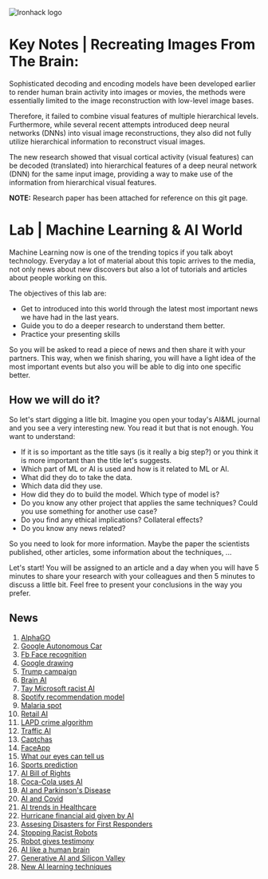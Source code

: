 ![Ironhack logo](https://i.imgur.com/1QgrNNw.png)

# Key Notes | Recreating Images From The Brain:

Sophisticated decoding and encoding models have been developed earlier to render human brain activity into images or movies, the methods were essentially limited to the image reconstruction with low-level image bases.

Therefore, it failed to combine visual features of multiple hierarchical levels. Furthermore, while several recent attempts introduced deep neural networks (DNNs) into visual image reconstructions, they also did not fully utilize hierarchical information to reconstruct visual images.

The new research showed that visual cortical activity (visual features) can be decoded (translated) into hierarchical features of a deep neural network (DNN) for the same input image, providing a way to make use of the information from hierarchical visual features.

**NOTE:** Research paper has been attached for reference on this git page.

# Lab | Machine Learning & AI World
Machine Learning now is one of the trending topics if you talk aboyt technology. Everyday a lot of material about this topic arrives to the media, not only news about new discovers but also a lot of tutorials and articles about people working on this.

The objectives of this lab are:
* Get to introduced into this world through the latest most important news we have had in the last years.
* Guide you to do a deeper research to understand them better.
* Practice your presenting skills

So you will be asked to read a piece of news and then share it with your partners. This way, when we finish sharing, you will have a light idea of the most important events but also you will be able to dig into one specific better.

## How we will do it?

So let's start digging a litle bit. Imagine you open your today's AI&ML journal and you see a very interesting new. You read it but that is not enough. You want to understand:
* If it is so important as the title says (is it really a big step?) or you think it is more important than the title let's suggests.
* Which part of ML or AI is used and how is it related to ML or AI.
* What did they do to take the data.
* Which data did they use.
* How did they do to build the model. Which type of model is?
* Do you know any other project that applies the same techniques? Could you use something for another use case?
* Do you find any ethical implications? Collateral effects?
* Do you know any news related?

So you need to look for more information. Maybe the paper the scientists published, other articles, some information about the techniques, ...

Let's start! You will be assigned to an article and a day when you will have 5 minutes to share your research with your colleagues and then 5 minutes to discuss a little bit. Feel free to present your conclusions in the way you prefer.

## News 
1. [AlphaGO](https://www.blog.google/technology/ai/alphago-machine-learning-game-go/)
2. [Google Autonomous Car](https://www.iflscience.com/technology/google-has-developed-self-driving-car/)
3. [Fb Face recognition](https://gizmodo.com/facebooks-new-face-recognition-features-what-we-do-an-1823359911)
4. [Google drawing](https://www.theverge.com/2017/4/11/15263434/google-ai-autodraw-doodle-bot-drawing-image-recognition)
5. [Trump campaign](https://hackernoon.com/did-donald-trump-use-artificial-intelligence-to-win-the-election-8008c2c0bf59)
6. [Brain AI](https://www.iflscience.com/brain/artificial-intelligence-recreates-images-from-inside-the-human-brain/)
7. [Tay Microsoft racist AI](https://www.theverge.com/2016/3/24/11297050/tay-microsoft-chatbot-racist)
8. [Spotify recommendation model](https://medium.com/@terry.foley555/spotify-algorithms-5f38b6b6db58)
9. [Malaria spot](https://www.sciencedaily.com/releases/2016/04/160425095546.htm)
10. [Retail AI](https://www.forbes.com/sites/bernardmarr/2018/08/10/how-fashion-retailer-hm-is-betting-on-artificial-intelligence-and-big-data-to-regain-profitability/#65bdfc7a5b00)
11. [LAPD crime algorithm](https://www.wired.com/story/los-angeles-police-department-predictive-policing/)
12. [Traffic AI](https://motherboard.vice.com/en_us/article/jp3dn7/new-ai-algorithm-beats-even-the-worlds-worst-traffic)
13. [Captchas](https://www.techradar.com/news/captcha-if-you-can-how-youve-been-training-ai-for-years-without-realising-it)
14. [FaceApp](https://techcrunch.com/2017/02/08/faceapp-uses-neural-networks-for-photorealistic-selfie-tweaks/?guccounter=1)
15. [What our eyes can tell us](https://medium.com/health-ai/googles-ai-can-see-through-your-eyes-what-doctors-can-t-c1031c0b3df4)
16. [Sports prediction](https://techxplore.com/news/2022-10-algorithms-sports-teams-accuracy.html)
17. [AI Bill of Rights](https://techxplore.com/news/2022-10-white-house-unveils-artificial-intelligence.html)
18. [Coca-Cola uses AI](https://www.artificialintelligence-news.com/2019/05/07/how-coca-cola-is-using-ai-to-stay-at-the-top-of-the-soft-drinks-market/)
19. [AI and Parkinson's Disease](https://news.mit.edu/2022/artificial-intelligence-can-detect-parkinsons-from-breathing-patterns-0822)
20. [AI and Covid](https://medium.datadriveninvestor.com/how-china-used-artificial-intelligence-to-combat-covid-19-f5ebc1ef93d)
21. [AI trends in Healthcare](https://towardsdatascience.com/3-ai-trendsthat-will-revolutionise-healthcare-da4198dbb31d)
22. [Hurricane financial aid given by AI](https://www.wired.com/story/hurricane-ian-destroyed-homes-google-algorithms-sent-money/)
23. [Assesing Disasters for First Responders](https://techxplore.com/news/2022-10-machine-accurate-hurricane.html)
24. [Stopping Racist Robots](https://www.wired.com/story/how-to-stop-robots-becoming-racist/)
25. [Robot gives testimony](https://news.sky.com/story/ai-robot-ai-da-is-about-to-make-history-giving-evidence-to-a-house-of-lords-inquiry-12717525)
26. [AI like a human brain](https://www.wired.com/story/self-taught-ai-may-have-a-lot-in-common-with-the-human-brain/)
27. [Generative AI and Silicon Valley](https://www.cnbc.com/2022/10/08/generative-ai-silicon-valleys-next-trillion-dollar-companies.html)
28. [New AI learning techniques](https://news.mit.edu/2022/machine-learning-edge-microcontroller-1004)
